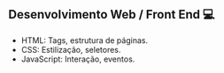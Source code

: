 ## Desenvolvimento Web / Front End 💻
- HTML: Tags, estrutura de páginas.
- CSS: Estilização, seletores.
- JavaScript: Interação, eventos.
